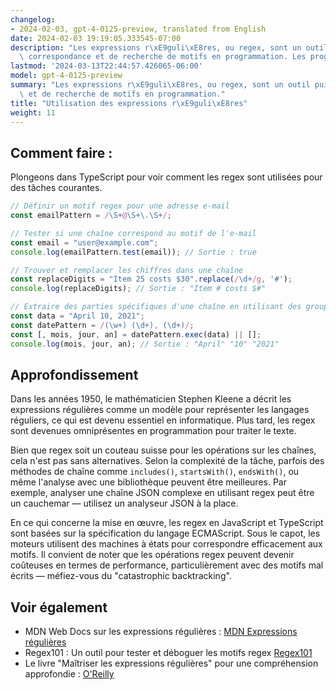 ```yaml
---
changelog:
- 2024-02-03, gpt-4-0125-preview, translated from English
date: 2024-02-03 19:19:05.333545-07:00
description: "Les expressions r\xE9guli\xE8res, ou regex, sont un outil puissant de\
  \ correspondance et de recherche de motifs en programmation. Les programmeurs utilisent\u2026"
lastmod: '2024-03-13T22:44:57.426065-06:00'
model: gpt-4-0125-preview
summary: "Les expressions r\xE9guli\xE8res, ou regex, sont un outil puissant de correspondance\
  \ et de recherche de motifs en programmation."
title: "Utilisation des expressions r\xE9guli\xE8res"
weight: 11
---
```


## Comment faire :
Plongeons dans TypeScript pour voir comment les regex sont utilisées pour des tâches courantes.

```TypeScript
// Définir un motif regex pour une adresse e-mail
const emailPattern = /\S+@\S+\.\S+/;

// Tester si une chaîne correspond au motif de l'e-mail
const email = "user@example.com";
console.log(emailPattern.test(email)); // Sortie : true

// Trouver et remplacer les chiffres dans une chaîne
const replaceDigits = "Item 25 costs $30".replace(/\d+/g, '#');
console.log(replaceDigits); // Sortie : "Item # costs $#"

// Extraire des parties spécifiques d'une chaîne en utilisant des groupes de capture
const data = "April 10, 2021";
const datePattern = /(\w+) (\d+), (\d+)/;
const [, mois, jour, an] = datePattern.exec(data) || [];
console.log(mois, jour, an); // Sortie : "April" "10" "2021"
```

## Approfondissement
Dans les années 1950, le mathématicien Stephen Kleene a décrit les expressions régulières comme un modèle pour représenter les langages réguliers, ce qui est devenu essentiel en informatique. Plus tard, les regex sont devenues omniprésentes en programmation pour traiter le texte.

Bien que regex soit un couteau suisse pour les opérations sur les chaînes, cela n'est pas sans alternatives. Selon la complexité de la tâche, parfois des méthodes de chaîne comme `includes()`, `startsWith()`, `endsWith()`, ou même l'analyse avec une bibliothèque peuvent être meilleures. Par exemple, analyser une chaîne JSON complexe en utilisant regex peut être un cauchemar — utilisez un analyseur JSON à la place.

En ce qui concerne la mise en œuvre, les regex en JavaScript et TypeScript sont basées sur la spécification du langage ECMAScript. Sous le capot, les moteurs utilisent des machines à états pour correspondre efficacement aux motifs. Il convient de noter que les opérations regex peuvent devenir coûteuses en termes de performance, particulièrement avec des motifs mal écrits — méfiez-vous du "catastrophic backtracking".

## Voir également
- MDN Web Docs sur les expressions régulières : [MDN Expressions régulières](https://developer.mozilla.org/fr/docs/Web/JavaScript/Guide/Regular_Expressions)
- Regex101 : Un outil pour tester et déboguer les motifs regex [Regex101](https://regex101.com/)
- Le livre "Maîtriser les expressions régulières" pour une compréhension approfondie : [O'Reilly](https://www.oreilly.com/library/view/mastering-regular-expressions/0596528124/)
